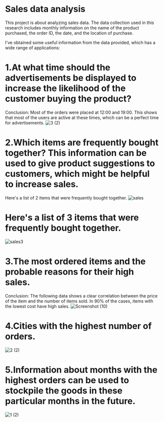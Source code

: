 # Sales data analysis
This project is about analyzing sales data. The data collection used in this research includes monthly information on the name of the product purchased, the order ID, the date, and the location of purchase.

I've obtained some useful information from the data provided, which has a wide range of applications:

# 1.At what time should the advertisements be displayed to increase the likelihood of the customer buying the product?

Conclusion: Most of the orders were placed at 12:00 and 19:00. This shows that most of the users are active at these times, which can be a perfect time for advertisements.
![3 (2)](https://user-images.githubusercontent.com/84836313/173913258-61331c12-6412-4811-879f-fd64254bc017.png)

# 2.Which items are frequently bought together? This information can be used to give product suggestions to customers, which might be helpful to increase sales.

Here's a list of 2 items that were frequently bought together.
![sales](https://user-images.githubusercontent.com/84836313/173914577-99e16e41-6a80-4c21-9497-4d78a7a1d8c2.JPG)

# Here's a list of 3 items that were frequently bought together.
![sales3](https://user-images.githubusercontent.com/84836313/173995845-3e237092-2d82-437a-aff8-1a2793657219.JPG)

# 3.The most ordered items and the probable reasons for their high sales.

Conclusion: The following data shows a clear correlation between the price of the item and the number of items sold. In 90% of the cases, items with the lowest cost have high sales.
![Screenshot (10)](https://user-images.githubusercontent.com/84836313/174055522-a1fc712e-d816-4b92-91cc-967f27cf84bc.png)


# 4.Cities with the highest number of orders.
![2 (2)](https://user-images.githubusercontent.com/84836313/173913620-65dc2c0b-c2c0-4b3a-82ef-92990a5fb23f.png)

# 5.Information about months with the highest orders can be used to stockpile the goods in these particular months in the future.
![1 (2)](https://user-images.githubusercontent.com/84836313/173913709-8b80f3a9-4357-4730-88c3-7b69b46aebcb.png)

